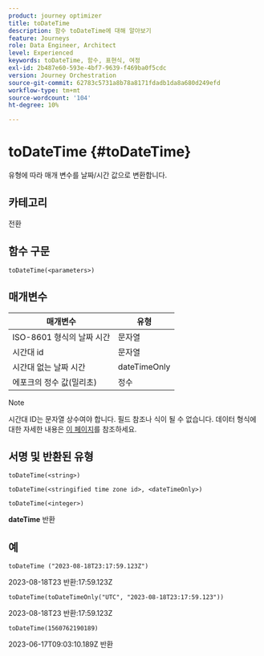 ```yaml
---
product: journey optimizer
title: toDateTime
description: 함수 toDateTime에 대해 알아보기
feature: Journeys
role: Data Engineer, Architect
level: Experienced
keywords: toDateTime, 함수, 표현식, 여정
exl-id: 2b487e60-593e-4bf7-9639-f469ba0f5cdc
version: Journey Orchestration
source-git-commit: 62783c5731a8b78a8171fdadb1da8a680d249efd
workflow-type: tm+mt
source-wordcount: '104'
ht-degree: 10%

---
```


# toDateTime {#toDateTime}

유형에 따라 매개 변수를 날짜/시간 값으로 변환합니다.

## 카테고리

전환

## 함수 구문

`toDateTime(<parameters>)`

## 매개변수

| 매개변수 | 유형 |
|-----------|------------------|
| ISO-8601 형식의 날짜 시간 | 문자열 |
| 시간대 id | 문자열 |
| 시간대 없는 날짜 시간 | dateTimeOnly |
| 에포크의 정수 값(밀리초) | 정수 |

>[!NOTE]
>
>시간대 ID는 문자열 상수여야 합니다. 필드 참조나 식이 될 수 없습니다. 데이터 형식에 대한 자세한 내용은 [이 페이지](../expression/data-types.md)를 참조하세요.

## 서명 및 반환된 유형

`toDateTime(<string>)`

`toDateTime(<stringified time zone id>, <dateTimeOnly>)`

`toDateTime(<integer>)`

**dateTime** 반환

<!--`toDateTime(<year>,<month>,<dayOfMonth>,<hour>,<minute>,<second>)`

Returns a date time with default time zone UTC.

`toDateTime(<year>,<month>,<dayOfMonth>)`
`toDateTime(<stringified timeZone>,<year>,<month>,<dayOfMonth>)`
`toDateTime(<timeZone>,<year>,<month>,<dayOfMonth>)`

Return a datetime where hour, minute and second set to 0.

`toDateTime(<stringified timeZone>,<year>,<month>,<dayOfMonth>,<hour>,<minute>,<second>)`
`toDateTime(<string>)`
`toDateTime(<string>,<integer>)`
`toDateTime(<stringified timeZone>,<dateTimeOnly)`

`toDateTime(<timeZone>,<integer>)`

Return a datetime.

-->

## 예

`toDateTime ("2023-08-18T23:17:59.123Z")`

2023-08-18T23 반환:17:59.123Z

`toDateTime(toDateTimeOnly("UTC", "2023-08-18T23:17:59.123"))`

2023-08-18T23 반환:17:59.123Z

`toDateTime(1560762190189)`

2023-06-17T09:03:10.189Z 반환

<!--`toDateTime ("2016-08-18T23:17:59.123", "UTC")`

Returns 2016-08-18T23:17:59.123Z.

`toDateTime("Z",2016,8,18,23,17,59)`

Returns 2016-08-18T23:17:59.000Z.

`toDateTime("Z",2016,8,18)`

Returns 2016-08-18T00:00:00.000Z.-->
